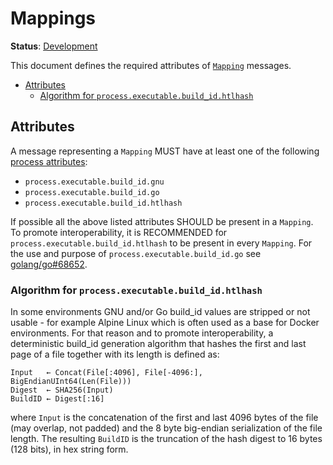 # Mappings

**Status**: [Development](../document-status.md)

This document defines the required attributes of [`Mapping`](https://github.com/open-telemetry/oteps/blob/main/text/profiles/0239-profiles-data-model.md#message-mapping) messages.

<!-- toc -->

- [Attributes](#attributes)
  * [Algorithm for `process.executable.build_id.htlhash`](#algorithm-for-processexecutablebuild_idhtlhash)

<!-- tocstop -->

## Attributes

A message representing a `Mapping` MUST have at least one of the following
[process attributes](https://opentelemetry.io/docs/specs/semconv/attributes-registry/process/#process-attributes):

- `process.executable.build_id.gnu`
- `process.executable.build_id.go`
- `process.executable.build_id.htlhash`

If possible all the above listed attributes SHOULD be present in a `Mapping`. To promote interoperability, it is RECOMMENDED for `process.executable.build_id.htlhash` to be present in every `Mapping`. For the use and purpose of `process.executable.build_id.go` see [golang/go#68652](https://github.com/golang/go/issues/68652#issuecomment-2274452424).

### Algorithm for `process.executable.build_id.htlhash`

In some environments GNU and/or Go build_id values are stripped or not usable - for example Alpine
Linux which is often used as a base for Docker environments. For that reason and to promote interoperability, a deterministic build_id generation algorithm that hashes the first and last page of a file together with its length is defined as:

```
Input   ← Concat(File[:4096], File[-4096:], BigEndianUInt64(Len(File)))
Digest  ← SHA256(Input)
BuildID ← Digest[:16]
```

where `Input` is the concatenation of the first and last 4096 bytes of the file (may overlap, not padded) and the 8 byte big-endian serialization of the file length. The resulting `BuildID` is the truncation of the hash digest to 16 bytes (128 bits), in hex string form.
